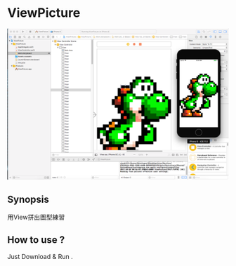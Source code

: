 # ViewPicture

![image](https://github.com/rf777rf777/ViewPicture/blob/master/RuntimePicture.png)

## Synopsis

用View拼出圖型練習

## How to use ?

Just Download & Run .

